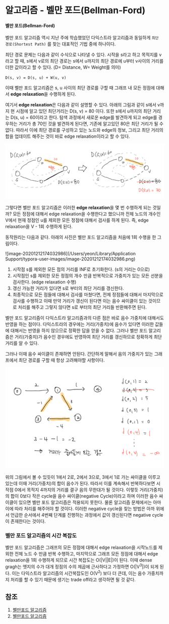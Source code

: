 # 알고리즘 - 벨만 포드(Bellman-Ford)

#### 벨만 포드(Bellman-Ford)

벨만 포드 알고리즘 역시 지난 주에 학습했었던 다익스트라 알고리즘과 동일하게 `최단 경로(Shortest Path)` 를 찾는 대표적인 기법 중에 하나이다. 

최단 경로 문제는 다음과 같이 수식으로 나타낼 수 있다. 시작을 s라고 하고 목적지를 v라고 할 때, s에서 v로의 최단 경로는 s에서 u까지의 최단 경로에 u부터 v사이의 거리를 더한 값이라고 할 수 있다. (D= Distance, W= Weight를 의미)

`D(s, v) = D(s, u) + W(u, v)` 

이때 벨만 포드 알고리즘은 s, u 사이의 최단 경로를 구할 때 그래프 내 모든 정점에 대해서 **edge relaxation**을 수행하게 된다. 

여기서 **edge relaxation**은 다음과 같이 설명할 수 있다. 아래의 그림과 같이 s에서 v까지 현 시점에 알고 있던  최단거리는 D(s, v) = 80 이다. 또한 s에서 u까지의 최단 거리는 D(s, u) = 60이라고 한다. 탐색 과정에서 새로운 edge를 발견하게 되고 edge를 경우하는 거리가 총 70인 것을 발견하게 된다면, 기존에 알고있던 80은 최단 거리가 될 수 없다. 따라서 이에 최단 경로를 구성하고 있는 노드와 edge의 정보, 그리고 최단 거리의 합을 업데이트 해주는 것이 바로 edge relaxation이라고 할 수 있다. 

![edgeRelaxation](../images/edgeRelaxation.png) 

그렇다면 벨만 포드 알고리즘은 이러한 **edge relaxation**을 몇 번 수행하게 되는 것일까? 모든 정점에 대해서 edge relaxation을 수행한다고 했으니까 전체 노드의 개수인 V에서 현재 정점인 u를 제외한 모든 정점에 대해서 검사를 하게 된다. 즉, edge relaxation을 V - 1회 수행하게 된다. 



동작원리는 다음과 같다. 아래의 사진은 벨만 포드 알고리즘을 처음에 1회 수행을 한 그림이다. 

![image-20201212174032986](/Users/yeon/Library/Application Support/typora-user-images/image-20201212174032986.png)

1. 시작점 s를 제외한 모든 점의 거리를 INF로 초기화한다. (s의 거리는 0으로)
2. 시작점인 s를 제외한 모든 정점의 개수 만큼 반복적으로 가중치가 있는 모든 선분을 검사한다. (edge relaxation 수행)
3. 갱신 가능한 거리가 있다면 s로 부터의 최단 거리를 갱신한다.
4. 최종적으로 모든 점들에 대해서 검사를 마쳤다면, 전제 정점들에 대해서 마지막으로 검사를 수행하고 이때 만약 거리가 갱신이 된다면 이는 음수 싸이클이 있는 것이므로 처리를 해주고 그렇지 않다면 s로 부터의 최단 거리들 반환해주면 된다. 

벨만 포드 알고리즘이 다익스트라 알고리즘과의 다른 점은 바로 음수 가중치에 대해서도 반영을 하는 점이다. 다익스트라의 경우에는 거리(가중치)에 음수가 있다면 이러한 값들에 대해서는 반영을 하지 않으므로 정확한 답을 얻을 수 없다. 그러나 벨만 포드 알고리즘은 거리(가중치)가 음수인 경우에도 반영하여 최단 거리를 갱신하므로 정확하게 최단 거리를 알 수 있다. 

그러나 이때 음수 싸이클이 존재하면 안된다. 간단하게 말해서 음의 가중치가 있는 그래프에서 최단 경로를 구할 때 항상 고려해야할 사항이다. 

![negativeCycle](../images/negativeCycle.png)

위의 그림에서 볼 수 있듯이 1에서 2로, 2에서 3으로, 3에서 1로 가는 싸이클을 이루고 있는데 이때 거리(가중치)의 합이 음수가 된다. 따라서 이를 계속해서 반복하다보면 시작점 0에서 목적지 4까지의 거리를 결구 음의 무한대가 될 것이다. 이렇듯 거리(가중치)의 합이 0보다 작은 cycle을 음수 싸이클(negative Cycle)이라고 하며 이러한 음수 싸이클이 있으면 벨만 포드 알고리즘은 적용되지 못한다. 물론 알고리즘 문제에서는 아마 이에 따라 처리를 해주어야 할 것이다. 이러한 negative cycle을 찾는 방법은 아까 위에서 언급한 순서에서 4번째 단계를 진행하는 과정에서 값이 갱신된다면 negative cycle이 존재한다는 것이다. 

### 벨만 포드 알고리즘의 시간 복잡도

벨만 포드 알고리즘은 그래프의 모든 정점에 대해서 edge relaxation을 시작노드를 제외한 전체 노드 수 만큼 반복 수행하고, 마지막으로 그래프 모든 정점에 대해서 edge relaxation을 1회 수행하게 되므로 시간 복잡도는 O(|V||E|)이 된다.  이때 dense gragh는 엣지의 수가 대개 정점의 수의 제곱에 근사하다고 가정하면 O(|V<sup>3</sup>|)이 되게 된다. 이는 다익스트라 알고리즘의 시간복잡도인 O(V<sup>2</sup>) 보다 더 큰데, 이는 음수 가중치까지 처리를 할 수 있기 때문에 생기는 trade off라고 생각하면 될 것 같다. 



## 참조 

1. [벨만포드 알고리즘](https://m.blog.naver.com/kks227/220796963742)
2. [벨만포드 알고리즘](https://ratsgo.github.io/data%20structure&algorithm/2017/11/27/bellmanford/)

